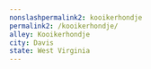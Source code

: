 ```yaml
---
﻿nonslashpermalink2: kooikerhondje
permalink2: /kooikerhondje/
alley: Kooikerhondje
city: Davis
state: West Virginia
---
```

